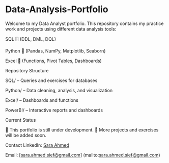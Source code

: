 # Data-Analysis-Portfolio
Welcome to my Data Analyst portfolio.
This repository contains my practice work and projects using different data analysis tools:

SQL 🗄️ (DDL, DML, DQL)

Python 🐍 (Pandas, NumPy, Matplotlib, Seaborn)

Excel 📑 (Functions, Pivot Tables, Dashboards)

Repository Structure

SQL/ – Queries and exercises for databases

Python/ – Data cleaning, analysis, and visualization

Excel/ – Dashboards and functions

PowerBI/ – Interactive reports and dashboards

Current Status

📌 This portfolio is still under development.
📌 More projects and exercises will be added soon.

Contact
LinkedIn: [Sara Ahmed](https://www.linkedin.com/in/sara-ahmed-713093206) 

Email: [sara.ahmed.sief@gmail.com] (mailto:sara.ahmed.sief@gmail.com) 
